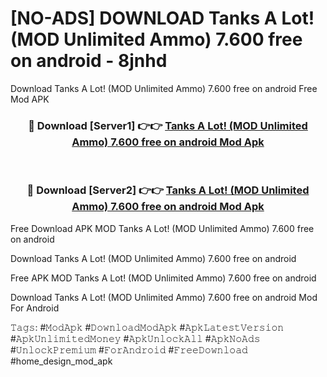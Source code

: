# [NO-ADS] DOWNLOAD Tanks A Lot! (MOD Unlimited Ammo) 7.600 free on android - 8jnhd
Download Tanks A Lot! (MOD Unlimited Ammo) 7.600 free on android Free Mod APK

<div align="center">
<h3>🔴 Download [Server1] 👉👉 <a href="https://apk-comot.site?title=Tanks_A_Lot!_(MOD_Unlimited_Ammo)_7.600_free_on_android">Tanks A Lot! (MOD Unlimited Ammo) 7.600 free on android Mod Apk</a></h3><br>

<h3>🔴 Download [Server2] 👉👉 <a href="https://apk-comot.site?title=Tanks_A_Lot!_(MOD_Unlimited_Ammo)_7.600_free_on_android">Tanks A Lot! (MOD Unlimited Ammo) 7.600 free on android Mod Apk</a></h3>
</div>


Free Download APK MOD Tanks A Lot! (MOD Unlimited Ammo) 7.600 free on android

Download Tanks A Lot! (MOD Unlimited Ammo) 7.600 free on android 

Free APK MOD Tanks A Lot! (MOD Unlimited Ammo) 7.600 free on android 

Download Tanks A Lot! (MOD Unlimited Ammo) 7.600 free on android Mod For Android

𝚃𝚊𝚐𝚜: #𝙼𝚘𝚍𝙰𝚙𝚔 #𝙳𝚘𝚠𝚗𝚕𝚘𝚊𝚍𝙼𝚘𝚍𝙰𝚙𝚔 #𝙰𝚙𝚔𝙻𝚊𝚝𝚎𝚜𝚝𝚅𝚎𝚛𝚜𝚒𝚘𝚗 #𝙰𝚙𝚔𝚄𝚗𝚕𝚒𝚖𝚒𝚝𝚎𝚍𝙼𝚘𝚗𝚎𝚢 #𝙰𝚙𝚔𝚄𝚗𝚕𝚘𝚌𝚔𝙰𝚕𝚕 #𝙰𝚙𝚔𝙽𝚘𝙰𝚍𝚜 #𝚄𝚗𝚕𝚘𝚌𝚔𝙿𝚛𝚎𝚖𝚒𝚞𝚖 #𝙵𝚘𝚛𝙰𝚗𝚍𝚛𝚘𝚒𝚍 #𝙵𝚛𝚎𝚎𝙳𝚘𝚠𝚗𝚕𝚘𝚊𝚍 #home_design_mod_apk